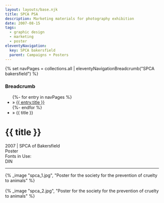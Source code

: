 ```yaml
---
layout: layouts/base.njk
title: SPCA PSA
description: Marketing materials for photography exhibition
date: 2007-08-15
tags:
  - graphic design
  - marketing
  - poster
eleventyNavigation:
  key: SPCA bakersfield
  parent: Campaigns + Posters
---
```

{% set navPages = collections.all | eleventyNavigationBreadcrumb("SPCA bakersfield") %}
<div class="breadcrumb">
    <h3 class="visually-hidden">Breadcrumb</h3>
	<ul class="nav">
            {%- for entry in navPages %}
		<li class="nav-item"{% if entry.url == page.url %} class="active-breadcrumb"{% endif %}> » <a href="{{ entry.url }}">{{ entry.title }}</a></li>
  	    	{%- endfor %}
	    <li class="nav-item"><active-breadcrumb>» {{ title }}</active-breadcrumb></li>
	</ul>
</div>
<div class="container">
	<div class="row"></div>
	<div class="row">
		<div class="col">
			<h1>{{ title }}</h1>
			<figcaption>2007 | SPCA of Bakersfield</figcaption>
			<figcaption>Poster</figcaption>
			<figcaption>Fonts in Use:</br>DIN</figcaption>
            <hr>
		</div>
        <div class="col-1 col-1-md col-1-lg"></div>
        <div class="col">
		{% _image "spca_1.jpg", "Poster for the society for the prevention of cruelty to animals" %}
		</br></br>
		{% _image "spca_2.jpg", "Poster for the society for the prevention of cruelty to animals" %}
		</div>
        <div class="col-1 col-1-md col-1-lg"></div>
	</div>
</div>